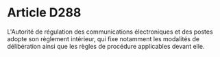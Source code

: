 # Article D288

L'Autorité de régulation des communications électroniques et des postes adopte son règlement intérieur, qui fixe notamment les modalités de délibération ainsi que les règles de procédure applicables devant elle.